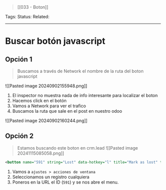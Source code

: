> [[033 - Boton]]

Tags: 
Status: 
Related: 

___

# Buscar botón javascript

## Opción 1
 > Buscamos a través de Network el nombre de la ruta del boton javascript

![[Pasted image 20240902155948.png]]
1. El inspector no muestra nada de info interesante para localizar el boton
2. Hacemos click en el botón
3. Vamos a Network para ver el trafico
4. Buscamos la ruta que sale en el post en nuestro odoo

![[Pasted image 20240902160244.png]]

## Opción 2
> Estamos buscando este boton en crm.lead
![[Pasted image 20241115085058.png]]

```xml
<button name="591" string="Lost" data-hotkey="l" title="Mark as lost" type="action" invisible="type == 'lead' or not active and probability &lt; 100"/>
```

1. Vamos a `ajustes > acciones de ventana`
2. Seleccionamos un registro cualquiera
3. Poneros en la URL el ID (`591`) y se nos abre el menu.